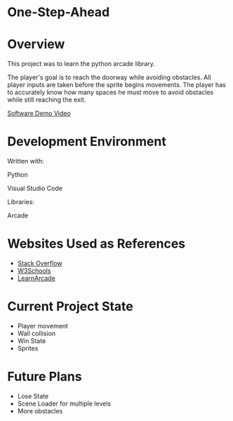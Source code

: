 # One-Step-Ahead
# Overview

This project was to learn the python arcade library. 

The player's goal is to reach the doorway while avoiding obstacles. All player inputs are taken before the sprite begins movements. The player has to accurately know how many spaces he must move to avoid obstacles while still reaching the exit.

[Software Demo Video](https://youtu.be/JQCOq77e550)

# Development Environment
Written with:

Python

Visual Studio Code

Libraries:

Arcade

# Websites Used as References

* [Stack Overflow](https://stackoverflow.com/)
* [W3Schools](https://www.w3schools.com/)
* [LearnArcade](https://learn.arcade.academy/)

# Current Project State
* Player movement
* Wall collision
* Win State
* Sprites

# Future Plans
* Lose State
* Scene Loader for multiple levels
* More obstacles
